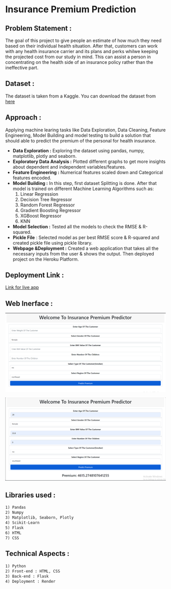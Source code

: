 # Insurance Premium Prediction

## Problem Statement :
The goal of this project to give people an estimate of how much they need based on their individual health situation. After that, customers can work with any health insurance carrier and its plans and perks whilwe keeping the projected cost from our study in mind. This can assist a person in concentrating on the health side of an insurance policy rather than the ineffective part.

## Dataset :
The dataset is taken from a Kaggle. You can download the dataset from [here](https://www.kaggle.com/noordeen/insurance-premium-prediction)

## Approach :
Applying machine learing tasks like Data Exploration, Data Cleaning, Feature Engineering, Model Building and model testing to build a solution that should able to predict the premium of the personal for health insurance.

- **Data Exploration :** Exploring the dataset using pandas, numpy, matplotlib, plotly and seaborn.
- **Exploratory Data Analysis :** Plotted different graphs to get more insights about dependent and independent variables/features.
- **Feature Engineering :** Numerical features scaled down and Categorical features encoded.
- **Model Building :** In this step, first dataset Splitting is done. After that model is trained on different Machine Learning Algorithms such as:
    1) Linear Regression
    2) Decision Tree Regressor
    3) Random Forest Regressor
    4) Gradient Boosting Regressor
    5) XGBoost Regressor
    6) KNN
- **Model Selection :** Tested all the models to check the RMSE & R-squared.
- **Pickle File** : Selected model as per best RMSE score & R-squared and created pickle file using pickle library.
- **Webpage &Deployment :** Created a web application that takes all the necessary inputs from the user & shows the output. Then deployed project on the Heroku Platform.


## Deployment Link :
[Link for live app](https://insurance-premium-prediction.azurewebsites.net/)


## Web Inerface :
![alt text](https://github.com/nikhilpatil44/insurance-premium-prediction/blob/main/images/webapp%20interface-2.png)


![alt text](https://github.com/nikhilpatil44/insurance-premium-prediction/blob/main/images/webapp%20interface-1%20.png)


## Libraries used :
    1) Pandas
    2) Numpy
    3) Matplotlib, Seaborn, Plotly
    4) Scikit-Learn
    5) Flask
    6) HTML
    7) CSS

## Technical Aspects :
    1) Python 
    2) Front-end : HTML, CSS
    3) Back-end : Flask
    4) Deployment : Render

